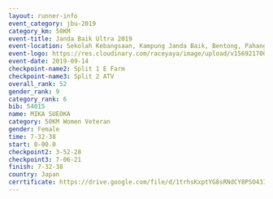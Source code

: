 ```yaml
---
layout: runner-info 
event_category: jbu-2019 
category_km: 50KM 
event-title: Janda Baik Ultra 2019
event-location: Sekolah Kebangsaan, Kampung Janda Baik, Bentong, Pahang, Malaysia 
event-logo: https://res.cloudinary.com/raceyaya/image/upload/v1569217009/logo/janda-baik_vch1pc.jpg 
event-date: 2019-09-14 
checkpoint-name2: Split 1 E Farm 
checkpoint-name3: Split 2 ATV 
overall_rank: 52
gender_rank: 9
category_rank: 6
bib: 54015
name: MIKA SUEOKA
category: 50KM Women Veteran
gender: Female
time: 7-32-38
start: 0-00.0
checkpoint2: 3-52-28
checkpoint3: 7-06-21
finish: 7-32-38
country: Japan
cerrtificate: https://drive.google.com/file/d/1trhsKxptYG8sRNdCY8PSO431WYtWER5C/view?usp=sharing
---
```

